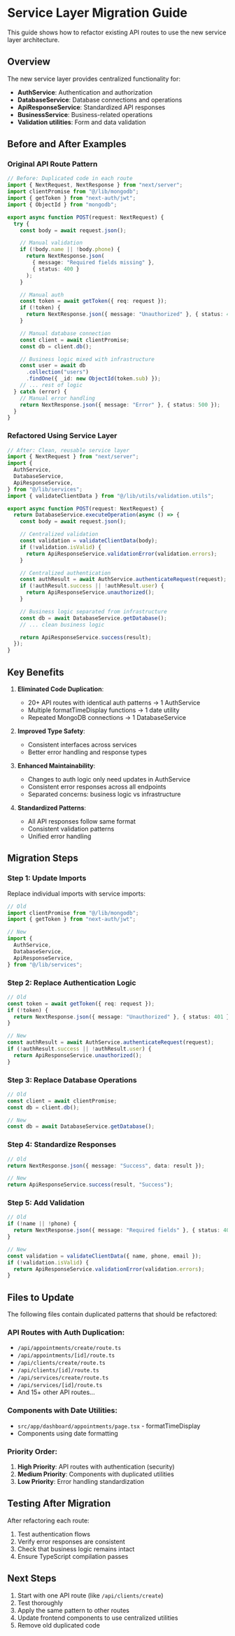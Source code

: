 # Service Layer Migration Guide

This guide shows how to refactor existing API routes to use the new service layer architecture.

## Overview

The new service layer provides centralized functionality for:

- **AuthService**: Authentication and authorization
- **DatabaseService**: Database connections and operations
- **ApiResponseService**: Standardized API responses
- **BusinessService**: Business-related operations
- **Validation utilities**: Form and data validation

## Before and After Examples

### Original API Route Pattern

```typescript
// Before: Duplicated code in each route
import { NextRequest, NextResponse } from "next/server";
import clientPromise from "@/lib/mongodb";
import { getToken } from "next-auth/jwt";
import { ObjectId } from "mongodb";

export async function POST(request: NextRequest) {
  try {
    const body = await request.json();

    // Manual validation
    if (!body.name || !body.phone) {
      return NextResponse.json(
        { message: "Required fields missing" },
        { status: 400 }
      );
    }

    // Manual auth
    const token = await getToken({ req: request });
    if (!token) {
      return NextResponse.json({ message: "Unauthorized" }, { status: 401 });
    }

    // Manual database connection
    const client = await clientPromise;
    const db = client.db();

    // Business logic mixed with infrastructure
    const user = await db
      .collection("users")
      .findOne({ _id: new ObjectId(token.sub) });
    // ... rest of logic
  } catch (error) {
    // Manual error handling
    return NextResponse.json({ message: "Error" }, { status: 500 });
  }
}
```

### Refactored Using Service Layer

```typescript
// After: Clean, reusable service layer
import { NextRequest } from "next/server";
import {
  AuthService,
  DatabaseService,
  ApiResponseService,
} from "@/lib/services";
import { validateClientData } from "@/lib/utils/validation.utils";

export async function POST(request: NextRequest) {
  return DatabaseService.executeOperation(async () => {
    const body = await request.json();

    // Centralized validation
    const validation = validateClientData(body);
    if (!validation.isValid) {
      return ApiResponseService.validationError(validation.errors);
    }

    // Centralized authentication
    const authResult = await AuthService.authenticateRequest(request);
    if (!authResult.success || !authResult.user) {
      return ApiResponseService.unauthorized();
    }

    // Business logic separated from infrastructure
    const db = await DatabaseService.getDatabase();
    // ... clean business logic

    return ApiResponseService.success(result);
  });
}
```

## Key Benefits

1. **Eliminated Code Duplication**:

   - 20+ API routes with identical auth patterns → 1 AuthService
   - Multiple formatTimeDisplay functions → 1 date utility
   - Repeated MongoDB connections → 1 DatabaseService

2. **Improved Type Safety**:

   - Consistent interfaces across services
   - Better error handling and response types

3. **Enhanced Maintainability**:

   - Changes to auth logic only need updates in AuthService
   - Consistent error responses across all endpoints
   - Separated concerns: business logic vs infrastructure

4. **Standardized Patterns**:
   - All API responses follow same format
   - Consistent validation patterns
   - Unified error handling

## Migration Steps

### Step 1: Update Imports

Replace individual imports with service imports:

```typescript
// Old
import clientPromise from "@/lib/mongodb";
import { getToken } from "next-auth/jwt";

// New
import {
  AuthService,
  DatabaseService,
  ApiResponseService,
} from "@/lib/services";
```

### Step 2: Replace Authentication Logic

```typescript
// Old
const token = await getToken({ req: request });
if (!token) {
  return NextResponse.json({ message: "Unauthorized" }, { status: 401 });
}

// New
const authResult = await AuthService.authenticateRequest(request);
if (!authResult.success || !authResult.user) {
  return ApiResponseService.unauthorized();
}
```

### Step 3: Replace Database Operations

```typescript
// Old
const client = await clientPromise;
const db = client.db();

// New
const db = await DatabaseService.getDatabase();
```

### Step 4: Standardize Responses

```typescript
// Old
return NextResponse.json({ message: "Success", data: result });

// New
return ApiResponseService.success(result, "Success");
```

### Step 5: Add Validation

```typescript
// Old
if (!name || !phone) {
  return NextResponse.json({ message: "Required fields" }, { status: 400 });
}

// New
const validation = validateClientData({ name, phone, email });
if (!validation.isValid) {
  return ApiResponseService.validationError(validation.errors);
}
```

## Files to Update

The following files contain duplicated patterns that should be refactored:

### API Routes with Auth Duplication:

- `/api/appointments/create/route.ts`
- `/api/appointments/[id]/route.ts`
- `/api/clients/create/route.ts`
- `/api/clients/[id]/route.ts`
- `/api/services/create/route.ts`
- `/api/services/[id]/route.ts`
- And 15+ other API routes...

### Components with Date Utilities:

- `src/app/dashboard/appointments/page.tsx` - formatTimeDisplay
- Components using date formatting

### Priority Order:

1. **High Priority**: API routes with authentication (security)
2. **Medium Priority**: Components with duplicated utilities
3. **Low Priority**: Error handling standardization

## Testing After Migration

After refactoring each route:

1. Test authentication flows
2. Verify error responses are consistent
3. Check that business logic remains intact
4. Ensure TypeScript compilation passes

## Next Steps

1. Start with one API route (like `/api/clients/create`)
2. Test thoroughly
3. Apply the same pattern to other routes
4. Update frontend components to use centralized utilities
5. Remove old duplicated code
